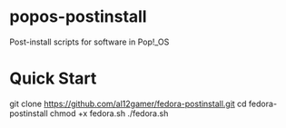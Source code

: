 # popos-postinstall
Post-install scripts for software in Pop!_OS

# Quick Start

git clone https://github.com/al12gamer/fedora-postinstall.git
cd fedora-postinstall
chmod +x fedora.sh
./fedora.sh
